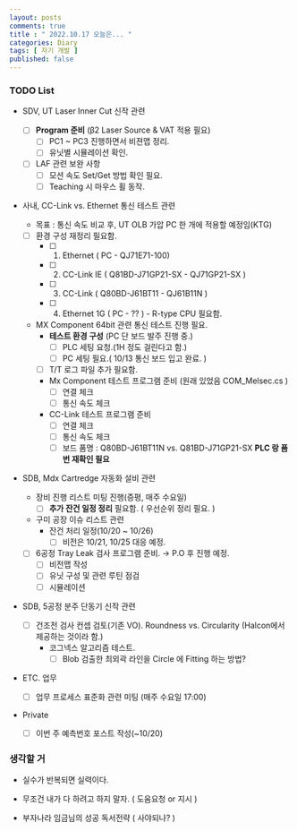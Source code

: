 ```yaml
---
layout: posts
comments: true
title : " 2022.10.17 오늘은... "
categories: Diary
tags: [ 자기 개발 ]
published: false
---
```


### TODO List
- SDV, UT Laser Inner Cut 신작 관련
   - [ ] **Program 준비** (β2 Laser Source & VAT 적용 필요)
      - [ ] PC1 ~ PC3 진행하면서 비젼맵 정리.
      - [ ] 유닛별 시뮬레이션 확인.
   - [ ] LAF 관련 보완 사항
      - [ ] 모션 속도 Set/Get 방법 확인 필요.
      - [ ] Teaching 시 마우스 휠 동작.

- 사내, CC-Link vs. Ethernet 통신 테스트 관련
   - 목표 : 통신 속도 비교 후, UT OLB 가압 PC 한 개에 적용할 예정임(KTG)
   
   - [ ] 환경 구성 재정리 필요함.
      - [ ] 1. Ethernet ( PC - QJ71E71-100)
      - [ ] 2. CC-Link IE ( Q81BD-J71GP21-SX - QJ71GP21-SX )
      - [ ] 3. CC-Link ( Q80BD-J61BT11 - QJ61B11N )
      - [ ] 4. Ethernet 1G ( PC - ?? ) - R-type CPU 필요함.

   - MX Component 64bit 관련 통신 테스트 진행 필요.
      - **테스트 환경 구성** (PC 단 보드 발주 진행 중.)
         - [ ] PLC 세팅 요청.(1H 정도 걸린다고 함.)
         - [ ] PC 세팅 필요.( 10/13 통신 보드 입고 완료. )
      - [ ] T/T 로그 파일 추가 필요함.
      - Mx Component 테스트 프로그램 준비 (원래 있었음 COM_Melsec.cs )
         - [ ] 연결 체크
         - [ ] 통신 속도 체크
      - CC-Link 테스트 프로그램 준비
         - [ ] 연결 체크
         - [ ] 통신 속도 체크
         - [ ] 보드 품명 : Q80BD-J61BT11N vs. Q81BD-J71GP21-SX **PLC 랑 품번 재확인 필요**

- SDB, Mdx Cartredge 자동화 설비 관련
   - 장비 진행 리스트 미팅 진행(증평, 매주 수요일)
      - [ ] **추가 잔건 일정 정리** 필요함. ( 우선순위 정리 필요. )
   - 구미 공장 이슈 리스트 관련
      - 잔건 처리 일정(10/20 ~ 10/26)
         - [ ] 비전은 10/21, 10/25 대응 예정.
   - [ ] 6공정 Tray Leak 검사 프로그램 준비. → P.O 후 진행 예정.
      - [ ] 비전맵 작성
      - [ ] 유닛 구성 및 관련 루틴 점검
      - [ ] 시뮬레이션

- SDB, 5공정 분주 단동기 신작 관련
   - [ ] 건조전 검사 컨셉 검토(기존 VO). Roundness vs. Circularity (Halcon에서 제공하는 것이라 함.)
      - 코그넥스 알고리즘 테스트. 
         - [ ] Blob 검출한 최외곽 라인을 Circle 에 Fitting 하는 방법?

- ETC. 업무
   - [ ] 업무 프로세스 표준화 관련 미팅 (매주 수요일 17:00)

- Private
   - [ ] 이번 주 예측번호 포스트 작성(~10/20)

### 생각할 거

- 실수가 반복되면 실력이다.

- 무조건 내가 다 하려고 하지 말자. ( 도움요청 or 지시 )

- 부자나라 임금님의 성공 독서전략 ( 사야되나? )

